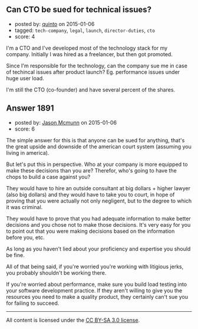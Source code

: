 ## Can CTO be sued for technical issues?

- posted by: [quinto](https://stackexchange.com/users/5579779/quinto) on 2015-01-06
- tagged: `tech-company`, `legal`, `launch`, `director-duties`, `cto`
- score: 4

<p>I'm a CTO and I've developed most of the technology stack for my company. Initially I was hired as a freelancer, but then got promoted.</p>

<p>Since I'm responsible for the technology, can the company sue me in case of techincal issues after product launch? Eg. performance issues under huge user load.</p>

<p>I'm still the CTO (co-founder) and have several percent of the shares.</p>



## Answer 1891

- posted by: [Jason Mcmunn](https://stackexchange.com/users/5429346/jason-mcmunn) on 2015-01-06
- score: 6

<p>The simple answer for this is that anyone can be sued for anything, that's the great upside and downside of the american court system (assuming you living in america).</p>

<p>But let's put this in perspective.  Who at your company is more equipped to make these decisions than you are?  Therefor, who's going to have the chops to build a case against you?</p>

<p>They would have to hire an outside consultant at big dollars + higher lawyer (also big dollars) and they would have to take you to court, in hope of proving that you were actually not only negligent, but to the degree to which it was criminal. </p>

<p>They would have to prove that you had adequate information to make better decisions and you chose not to make those decisions.  It's very easy for you to point out that you were making decisions based on the information before you, etc.  </p>

<p>As long as you haven't lied about your proficiency and expertise you should be fine. </p>

<p>All of that being said, if you're worried you're working with litigious jerks, you probably shouldn't be working there.</p>

<p>If you're worried about performance, make sure you build load testing into your software development practice.  If they aren't willing to give you the resources you need to make a quality product, they certainly can't sue you for failing to succeed.</p>




---

All content is licensed under the [CC BY-SA 3.0 license](https://creativecommons.org/licenses/by-sa/3.0/).
